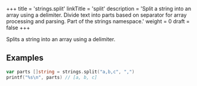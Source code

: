 +++
title = 'strings.split'
linkTitle = 'split'
description = 'Split a string into an array using a delimiter. Divide text into parts based on separator for array processing and parsing. Part of the strings namespace.'
weight = 0
draft = false
+++

Splits a string into an array using a delimiter.

## Examples

```go
var parts []string = strings.split("a,b,c", ",")
printf("%s\n", parts) // [a, b, c]
```

